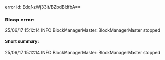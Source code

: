 error id: EdqNzWj33It/BZbdBIdfbA==
### Bloop error:

25/06/17 15:12:14 INFO BlockManagerMaster: BlockManagerMaster stopped
#### Short summary: 

25/06/17 15:12:14 INFO BlockManagerMaster: BlockManagerMaster stopped